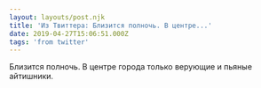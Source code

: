 ```yaml
---
layout: layouts/post.njk
title: 'Из Твиттера: Близится полночь. В центре...'
date: 2019-04-27T15:06:51.000Z
tags: 'from twitter'
---
```



Близится полночь. В центре города только верующие и пьяные айтишники.
